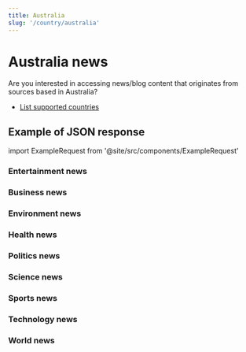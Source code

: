 ```yaml
---
title: Australia
slug: '/country/australia'
---
```


# Australia news

Are you interested in accessing news/blog content that originates from sources based in Australia?

- [List supported countries](/articles/countries)

## Example of JSON response

import ExampleRequest from '@site/src/components/ExampleRequest'

### Entertainment news
<ExampleRequest url="https://apitube.io/v1/news/articles?limit=2&category=news/Arts_and_Entertainment&country=au"></ExampleRequest>

### Business news
<ExampleRequest url="https://apitube.io/v1/news/articles?limit=2&category=news/Business&country=au"></ExampleRequest>

### Environment news
<ExampleRequest url="https://apitube.io/v1/news/articles?limit=2&category=news/Environment&country=au"></ExampleRequest>

### Health news
<ExampleRequest url="https://apitube.io/v1/news/articles?limit=2&category=news/Health&country=au"></ExampleRequest>

### Politics news
<ExampleRequest url="https://apitube.io/v1/news/articles?limit=2&category=news/Politics&country=au"></ExampleRequest>

### Science news
<ExampleRequest url="https://apitube.io/v1/news/articles?limit=2&category=news/Science&country=au"></ExampleRequest>

### Sports news
<ExampleRequest url="https://apitube.io/v1/news/articles?limit=2&category=news/Sports&country=au"></ExampleRequest>

### Technology news
<ExampleRequest url="https://apitube.io/v1/news/articles?limit=2&category=news/Technology&country=au"></ExampleRequest>

### World news
<ExampleRequest url="https://apitube.io/v1/news/articles?limit=2&category=news/World&country=au"></ExampleRequest>
